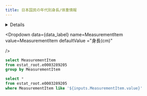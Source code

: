 ```yaml
---
title: 日本国民の年代別身長/体重情報
---
```


<Details title='このデータについて'>
  このデータはe-Statより取得したデータを可視化しています
</Details>


<Dropdown 
  data={data_label} 
  name=MeasurementItem 
  value=MeasurementItem
  defaultValue ="身長(cm)"
   
/>

<LineChart 
    data={human_data}
    x=AgeType
    y=Value 
    yAxisTitle="Length (cm)"
    series=Gender
    sort=AgeType
/>


```sql data_label
select MeasurementItem
from estat_root.e0003289205
group by MeasurementItem
```


```sql human_data
select *
from estat_root.e0003289205
where MeasurementItem like '${inputs.MeasurementItem.value}'
```